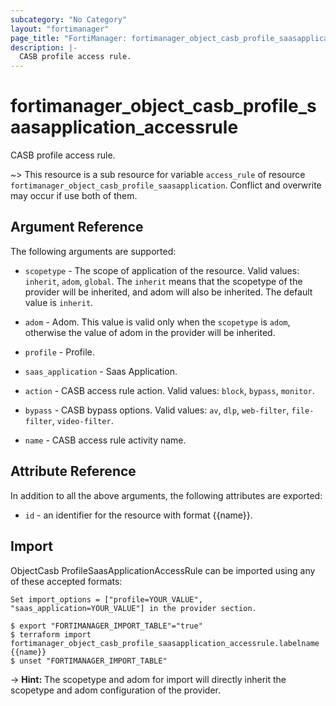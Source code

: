```yaml
---
subcategory: "No Category"
layout: "fortimanager"
page_title: "FortiManager: fortimanager_object_casb_profile_saasapplication_accessrule"
description: |-
  CASB profile access rule.
---
```


# fortimanager_object_casb_profile_saasapplication_accessrule
CASB profile access rule.

~> This resource is a sub resource for variable `access_rule` of resource `fortimanager_object_casb_profile_saasapplication`. Conflict and overwrite may occur if use both of them.



## Argument Reference


The following arguments are supported:

* `scopetype` - The scope of application of the resource. Valid values: `inherit`, `adom`, `global`. The `inherit` means that the scopetype of the provider will be inherited, and adom will also be inherited. The default value is `inherit`.
* `adom` - Adom. This value is valid only when the `scopetype` is `adom`, otherwise the value of adom in the provider will be inherited.
* `profile` - Profile.
* `saas_application` - Saas Application.

* `action` - CASB access rule action. Valid values: `block`, `bypass`, `monitor`.

* `bypass` - CASB bypass options. Valid values: `av`, `dlp`, `web-filter`, `file-filter`, `video-filter`.

* `name` - CASB access rule activity name.


## Attribute Reference

In addition to all the above arguments, the following attributes are exported:
* `id` - an identifier for the resource with format {{name}}.

## Import

ObjectCasb ProfileSaasApplicationAccessRule can be imported using any of these accepted formats:
```
Set import_options = ["profile=YOUR_VALUE", "saas_application=YOUR_VALUE"] in the provider section.

$ export "FORTIMANAGER_IMPORT_TABLE"="true"
$ terraform import fortimanager_object_casb_profile_saasapplication_accessrule.labelname {{name}}
$ unset "FORTIMANAGER_IMPORT_TABLE"
```
-> **Hint:** The scopetype and adom for import will directly inherit the scopetype and adom configuration of the provider.
